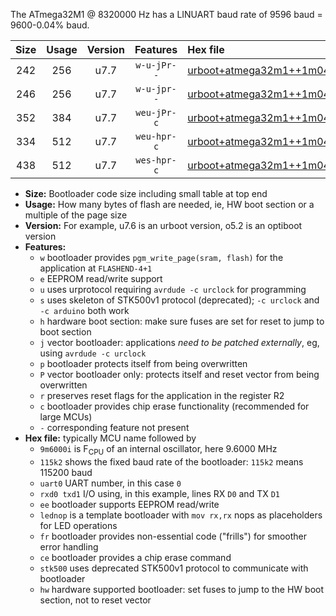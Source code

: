 The ATmega32M1 @ 8320000 Hz has a LINUART baud rate of 9596 baud = 9600-0.04% baud.

|Size|Usage|Version|Features|Hex file|
|:-:|:-:|:-:|:-:|:--|
|242|256|u7.7|`w-u-jPr--`|[urboot+atmega32m1++1m0400i++++1k2_uart0_rxd4_txd3_lednop.hex](https://raw.githubusercontent.com/stefanrueger/urboot.hex/main/mcus/atmega32m1/internal_oscillator/fint++1m0400_Hz/br++++1k2_bps/urboot+atmega32m1++1m0400i++++1k2_uart0_rxd4_txd3_lednop.hex)|
|246|256|u7.7|`w-u-jpr--`|[urboot+atmega32m1++1m0400i++++1k2_uart0_rxd4_txd3_lednop_fr.hex](https://raw.githubusercontent.com/stefanrueger/urboot.hex/main/mcus/atmega32m1/internal_oscillator/fint++1m0400_Hz/br++++1k2_bps/urboot+atmega32m1++1m0400i++++1k2_uart0_rxd4_txd3_lednop_fr.hex)|
|352|384|u7.7|`weu-jPr-c`|[urboot+atmega32m1++1m0400i++++1k2_uart0_rxd4_txd3_ee_lednop_fr_ce.hex](https://raw.githubusercontent.com/stefanrueger/urboot.hex/main/mcus/atmega32m1/internal_oscillator/fint++1m0400_Hz/br++++1k2_bps/urboot+atmega32m1++1m0400i++++1k2_uart0_rxd4_txd3_ee_lednop_fr_ce.hex)|
|334|512|u7.7|`weu-hpr-c`|[urboot+atmega32m1++1m0400i++++1k2_uart0_rxd4_txd3_ee_lednop_fr_ce_hw.hex](https://raw.githubusercontent.com/stefanrueger/urboot.hex/main/mcus/atmega32m1/internal_oscillator/fint++1m0400_Hz/br++++1k2_bps/urboot+atmega32m1++1m0400i++++1k2_uart0_rxd4_txd3_ee_lednop_fr_ce_hw.hex)|
|438|512|u7.7|`wes-hpr-c`|[urboot+atmega32m1++1m0400i++++1k2_uart0_rxd4_txd3_ee_lednop_fr_ce_stk500_hw.hex](https://raw.githubusercontent.com/stefanrueger/urboot.hex/main/mcus/atmega32m1/internal_oscillator/fint++1m0400_Hz/br++++1k2_bps/urboot+atmega32m1++1m0400i++++1k2_uart0_rxd4_txd3_ee_lednop_fr_ce_stk500_hw.hex)|

- **Size:** Bootloader code size including small table at top end
- **Usage:** How many bytes of flash are needed, ie, HW boot section or a multiple of the page size
- **Version:** For example, u7.6 is an urboot version, o5.2 is an optiboot version
- **Features:**
  + `w` bootloader provides `pgm_write_page(sram, flash)` for the application at `FLASHEND-4+1`
  + `e` EEPROM read/write support
  + `u` uses urprotocol requiring `avrdude -c urclock` for programming
  + `s` uses skeleton of STK500v1 protocol (deprecated); `-c urclock` and `-c arduino` both work
  + `h` hardware boot section: make sure fuses are set for reset to jump to boot section
  + `j` vector bootloader: applications *need to be patched externally*, eg, using `avrdude -c urclock`
  + `p` bootloader protects itself from being overwritten
  + `P` vector bootloader only: protects itself and reset vector from being overwritten
  + `r` preserves reset flags for the application in the register R2
  + `c` bootloader provides chip erase functionality (recommended for large MCUs)
  + `-` corresponding feature not present
- **Hex file:** typically MCU name followed by
  + `9m6000i` is F<sub>CPU</sub> of an internal oscillator, here 9.6000 MHz
  + `115k2` shows the fixed baud rate of the bootloader: `115k2` means 115200 baud
  + `uart0` UART number, in this case `0`
  + `rxd0 txd1` I/O using, in this example, lines RX `D0` and TX `D1`
  + `ee` bootloader supports EEPROM read/write
  + `lednop` is a template bootloader with `mov rx,rx` nops as placeholders for LED operations
  + `fr` bootloader provides non-essential code ("frills") for smoother error handling
  + `ce` bootloader provides a chip erase command
  + `stk500` uses deprecated STK500v1 protocol to communicate with bootloader
  + `hw` hardware supported bootloader: set fuses to jump to the HW boot section, not to reset vector
